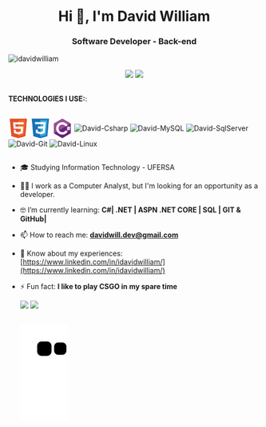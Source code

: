<h1 align="center">Hi 👋, I'm David William</h1>
<h3 align="center">Software Developer - Back-end</h3>
<p align="left"> <img src="https://komarev.com/ghpvc/?username=idavidwilliam&label=Profile%20views&color=0e75b6&style=flat" alt="idavidwilliam" /> </p>
  
  <div align="center">
  <img height="165em" src="https://github-readme-stats.vercel.app/api?username=idavidwilliam&show_icons=true&theme=merko&include_all_commits=true&count_private=true"/>
  <img height="165em" src="https://github-readme-stats.vercel.app/api/top-langs/?username=idavidwilliam&layout=compact&langs_count=7&theme=merko"/>
</div>
  
  ##
  
  **TECHNOLOGIES I USE:**:
  <div style="display: inline_block"><br>
  <img align="center" alt="David-HTML" height="40" width="40" src="https://raw.githubusercontent.com/devicons/devicon/master/icons/html5/html5-original.svg">
  <img align="center" alt="David-CSS" height="40" width="40" src="https://raw.githubusercontent.com/devicons/devicon/master/icons/css3/css3-original.svg">
  <img align="center" alt="David-Csharp" height="40" width="40" src="https://raw.githubusercontent.com/devicons/devicon/master/icons/csharp/csharp-original.svg">
  <img align="center" alt="David-Csharp" height="40" width="40" src="https://cdn.jsdelivr.net/gh/devicons/devicon/icons/dotnetcore/dotnetcore-original.svg" />
  <img align="center" alt="David-MySQL" height="60" width="60" src="https://cdn.jsdelivr.net/gh/devicons/devicon/icons/mysql/mysql-original-wordmark.svg" />
  <img align="center" alt="David-SqlServer" height="60" width="50" src="https://cdn-icons-png.flaticon.com/512/5968/5968364.png" />
  <img align="center" alt="David-Git" height="50" width="60" src="https://cdn.jsdelivr.net/gh/devicons/devicon/icons/git/git-plain-wordmark.svg" />
  <img align="center" alt="David-Linux" height="40" width="40" src="https://cdn.jsdelivr.net/gh/devicons/devicon/icons/linux/linux-original.svg" /> 
</div>
  
  ##
  
- 🎓 Studying Information Technology - UFERSA 

- 👨‍💻 I work as a Computer Analyst, but I'm looking for an opportunity as a developer.

- 🤓 I’m currently learning: **C#| .NET | ASPN .NET CORE | SQL | GIT & GitHub|**

- 📫 How to reach me: **davidwill.dev@gmail.com**

- 📄 Know about my experiences: [https://www.linkedin.com/in/idavidwilliam/](https://www.linkedin.com/in/idavidwilliam/)

- ⚡ Fun fact: **I like to play CSGO in my spare time**
  
  <div> 
  <a href = "mailto:davidwill.dev@gmail.com"><img src="https://img.shields.io/badge/Gmail-D14836?style=for-the-badge&logo=gmail&logoColor=white" target="_blank"></a>
  <a href="https://www.linkedin.com/in/idavidwilliam" target="_blank"><img src="https://img.shields.io/badge/-LinkedIn-%230077B5?style=for-the-badge&logo=linkedin&logoColor=white" target="_blank"></a> 
 
  ##
  
  ![Snake animation](https://github.com/idavidwilliam/iDavidWilliam/blob/output/github-contribution-grid-snake.svg)
</div>
